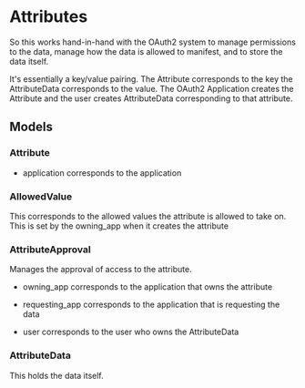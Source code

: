 # Attributes


So this works hand-in-hand with the OAuth2 system to manage permissions to the data, manage how the data is allowed to manifest, and to store the data itself.


It's essentially a key/value pairing. The Attribute corresponds to the key the AttributeData corresponds to the value. The OAuth2 Application creates the Attribute and the user creates AttributeData corresponding to that attribute.

## Models


### Attribute

- application corresponds to the application


### AllowedValue

This corresponds to the allowed values the attribute is allowed to take on. This is set by the owning_app when it creates the attribute

### AttributeApproval

Manages the approval of access to the attribute. 

- owning_app corresponds to the application that owns the attribute

- requesting_app corresponds to the application that is requesting the data

- user corresponds to the user who owns the AttributeData

### AttributeData

This holds the data itself.